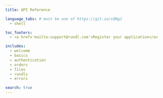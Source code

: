 ```yaml
---
title: API Reference

language_tabs: # must be one of https://git.io/vQNgJ
  - shell

toc_footers:
  - <a href='mailto:support@rundl.com'>Register your application</a>

includes:
  - welcome
  - basics
  - authentication
  - orders
  - files
  - rundls
  - errors

search: true
---
```



